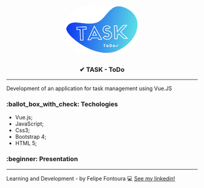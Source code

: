 <h1 align="center"><img src="src/assets/task.png" width="200px" style="border-radius:100px">
</h1>

<h3 align="center">
&#10004; TASK - ToDo 
</h3>

---

<p>Development of an application for task management using Vue.JS</p>

<h3> :ballot_box_with_check: Techologies</h3>

- Vue.js;
- JavaScript;
- Css3;
- Bootstrap 4;
- HTML 5;

<h3> :beginner: Presentation</h3>

---
Learning and Development - by Felipe Fontoura :computer: [See my linkedin!](https://www.linkedin.com/in/fontourafelipe/)
